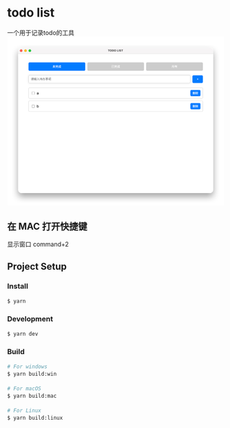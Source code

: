 # todo list

一个用于记录todo的工具
![readmeImg/!img.png](readmeImg/img.png)
## 在 MAC 打开快捷键
显示窗口 command+2
## Project Setup

### Install

```bash
$ yarn
```

### Development

```bash
$ yarn dev
```

### Build

```bash
# For windows
$ yarn build:win

# For macOS
$ yarn build:mac

# For Linux
$ yarn build:linux
```
